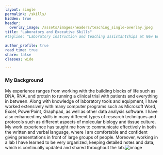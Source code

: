 ```yaml
---
layout: single
permalink: /skills/
hidden: true
header:
  overlay_image: /assets/images/headers/teaching_single-overlay.jpeg
title: "Laboratory and Executive Skills"
#tagline: "Laboratory instruction and teaching assistantships at New England Biolabs, Fordham University, and Smith College"
 
author_profile: true
read_time: true
share: false
classes: wide

---
```


### My Background

My experience ranges from working with the building blocks of life such as DNA, RNA, and protein to running a clinical trial with patients and everything in between.  Along with knowledge of laboratory tools and equipment, I have worked extensively with many computer programs such as Microsoft Word, Excel, PowerPoint, Graphpad, as well as other data analysis software. I have also enhanced my skills in many different types of research techniques and protocols such as different aspects of molecular biology and tissue culture. My work experience has taught me how to communicate effectively in both the written and verbal language, where I am comfortable and confident giving presentations in front of large groups of people. Moreover, working in a lab I have learned to be very organized, keeping detailed notes and data, which is continually updated and shared throughout the lab.![image](https://github.com/user-attachments/assets/4ee4b8c8-4466-439d-ac7e-92dd8966f29b)
